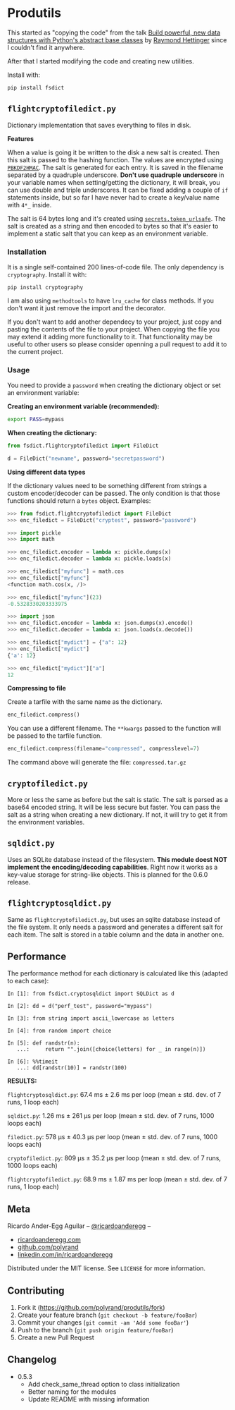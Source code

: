# Produtils

This started as "copying the code" from the talk [Build powerful, new data structures with Python's abstract base classes](https://www.youtube.com/watch?v=S_ipdVNSFlo) by [Raymond Hettinger](https://twitter.com/raymondh) since I couldn't find it anywhere.

After that I started modifying the code and creating new utilities.

Install with:

```sh
pip install fsdict
```

## `flightcryptofiledict.py`

Dictionary implementation that saves everything to files in disk.

**Features**

When a value is going it be written to the disk a new salt is created. Then this salt is passed to the hashing function. The values are encrypted using [`PBKDF2HMAC`](https://cryptography.io/en/latest/hazmat/primitives/key-derivation-functions/#cryptography.hazmat.primitives.kdf.pbkdf2.PBKDF2HMAC). The salt is generated for each entry. It is saved in the filename separated by a quadruple underscore. **Don't use quadruple underscore** in your variable names when setting/getting the dictionary, it will break, you can use double and triple underscores. It can be fixed adding a couple of `if` statements inside, but so far I have never had to create a key/value name with `4*_` inside.

The salt is 64 bytes long and it's created using [`secrets.token_urlsafe`](https://docs.python.org/3/library/secrets.html#secrets.token_urlsafe). The salt is created as a string and then encoded to bytes so that it's easier to implement a static salt that you can keep as an environment variable.

### Installation

It is a single self-contained 200 lines-of-code file. The only dependency is `cryptography`. Install it with:

```
pip install cryptography
```

I am also using `methodtools` to have `lru_cache` for class methods. If you don't want it just remove the import and the decorator.

If you don't want to add another dependecy to your project, just copy and pasting the contents of the file to your project. When copying the file you may extend it adding more functionality to it. That functionality may be useful to other users so please consider openning a pull request to add it to the current project.

### Usage

You need to provide a `password` when creating the dictionary object or set an environment variable:

**Creating an environment variable (recommended):**

```bash
export PASS=mypass
```

**When creating the dictionary:**

```python
from fsdict.flightcryptofiledict import FileDict

d = FileDict("newname", password="secretpassword")
```

**Using different data types**

If the dictionary values need to be something different from strings a custom encoder/decoder can be passed. The only condition is that those functions should return a `bytes` object. Examples:

```python
>>> from fsdict.flightcryptofiledict import FileDict
>>> enc_filedict = FileDict("cryptest", password="password")

>>> import pickle
>>> import math

>>> enc_filedict.encoder = lambda x: pickle.dumps(x)
>>> enc_filedict.decoder = lambda x: pickle.loads(x)

>>> enc_filedict["myfunc"] = math.cos
>>> enc_filedict["myfunc"]
<function math.cos(x, /)>

>>> enc_filedict["myfunc"](23)
-0.5328330203333975

>>> import json
>>> enc_filedict.encoder = lambda x: json.dumps(x).encode()
>>> enc_filedict.decoder = lambda x: json.loads(x.decode())

>>> enc_filedict["mydict"] = {"a": 12}
>>> enc_filedict["mydict"]
{'a': 12}

>>> enc_filedict["mydict"]["a"]
12
```

**Compressing to file**

Create a tarfile with the same name as the dictionary.

```python
enc_filedict.compress()
```

You can use a different filename. The `**kwargs` passed to the function will be passed to the tarfile function.

```python
enc_filedict.compress(filename="compressed", compresslevel=7)
```

The command above will generate the file: `compressed.tar.gz`

## `cryptofiledict.py`

More or less the same as before but the salt is static. The salt is parsed as a base64 encoded string. It will be less secure but faster. You can pass the salt as a string when creating a new dictionary. If not, it will try to get it from the environment variables.

## `sqldict.py`

Uses an SQLite database instead of the filesystem. **This module doest NOT implement the encoding/decoding capabilities**. Right now it works as a key-value storage for string-like objects. This is planned for the 0.6.0 release.

## `flightcryptosqldict.py`

Same as `flightcryptofiledict.py`, but uses an sqlite database instead of the file system. It only needs a password and generates a different salt for each item. The salt is stored in a table column and the data in another one.

## Performance

The performance method for each dictionary is calculated like this (adapted to each case):

```
In [1]: from fsdict.cryptosqldict import SQLDict as d

In [2]: dd = d("perf_test", password="mypass")

In [3]: from string import ascii_lowercase as letters

In [4]: from random import choice

In [5]: def randstr(n):
   ...:     return "".join([choice(letters) for _ in range(n)])

In [6]: %%timeit
   ...: dd[randstr(10)] = randstr(100)
```

**RESULTS:**

`flightcryptosqldict.py`: 67.4 ms ± 2.6 ms per loop (mean ± std. dev. of 7 runs, 1 loop each)

`sqldict.py`: 1.26 ms ± 261 µs per loop (mean ± std. dev. of 7 runs, 1000 loops each)

`filedict.py`: 578 µs ± 40.3 µs per loop (mean ± std. dev. of 7 runs, 1000 loops each)

`cryptofiledict.py`: 809 µs ± 35.2 µs per loop (mean ± std. dev. of 7 runs, 1000 loops each)

`flightcryptofiledict.py`: 68.9 ms ± 1.87 ms per loop (mean ± std. dev. of 7 runs, 1 loop each)

## Meta

Ricardo Ander-Egg Aguilar – [@ricardoanderegg](https://twitter.com/ricardoanderegg) –

- [ricardoanderegg.com](http://ricardoanderegg.com/)
- [github.com/polyrand](https://github.com/polyrand/)
- [linkedin.com/in/ricardoanderegg](http://linkedin.com/in/ricardoanderegg)

Distributed under the MIT license. See `LICENSE` for more information.

## Contributing

1. Fork it (<https://github.com/polyrand/produtils/fork>)
2. Create your feature branch (`git checkout -b feature/fooBar`)
3. Commit your changes (`git commit -am 'Add some fooBar'`)
4. Push to the branch (`git push origin feature/fooBar`)
5. Create a new Pull Request


## Changelog

* 0.5.3
    * Add check_same_thread option to class initialization 
    * Better naming for the modules
    * Update README with missing information
